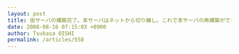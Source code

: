 ```yaml
---
layout: post
title: 仮サーバの構築完了。本サーバはネットから切り離し。これで本サーバの再構築ができるぞ <EOM>
date: 2008-08-16 07:15:03 +0900
author: Tsukasa OISHI
permalink: /articles/558
---
```



